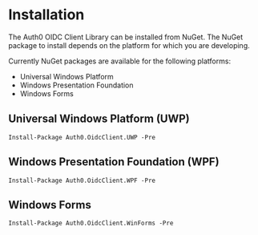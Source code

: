 # Installation

The Auth0 OIDC Client Library can be installed from NuGet. The NuGet package to install depends on the platform for which you are developing.

Currently NuGet packages are available for the following platforms:

* Universal Windows Platform
* Windows Presentation Foundation
* Windows Forms

## Universal Windows Platform (UWP)

```text
Install-Package Auth0.OidcClient.UWP -Pre
```

## Windows Presentation Foundation (WPF)

```text
Install-Package Auth0.OidcClient.WPF -Pre
```

## Windows Forms

```text
Install-Package Auth0.OidcClient.WinForms -Pre
```